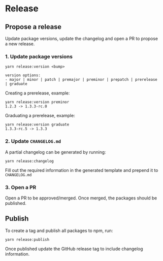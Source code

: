 # Release

## Propose a release

Update package versions, update the changelog and open a PR to propose a new release.

### 1. Update package versions

```
yarn release:version <bump>

version options:
- major | minor | patch | premajor | preminor | prepatch | prerelease | graduate
```

Creating a prerelease, example:

```
yarn release:version preminor
1.2.3 -> 1.3.3-rc.0
```

Graduating a prerelease, example:

```
yarn release:version graduate
1.3.3-rc.5 -> 1.3.3
```

### 2. Update `CHANGELOG.md`

A partial changelog can be generated by running:

```
yarn release:changelog
```

Fill out the required information in the generated template and prepend it to `CHANGELOG.md`

### 3. Open a PR

Open a PR to be approved/merged. Once merged, the packages should be published.

## Publish

To create a tag and publish all packages to npm, run:

```
yarn release:publish
```

Once published update the GitHub release tag to include changelog information.
